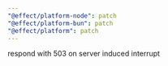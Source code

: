 ```yaml
---
"@effect/platform-node": patch
"@effect/platform-bun": patch
"@effect/platform": patch
---
```


respond with 503 on server induced interrupt
